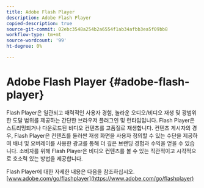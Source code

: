 ```yaml
---
title: Adobe Flash Player
description: Adobe Flash Player
copied-description: true
source-git-commit: 02ebc3548a254b2a6554f1ab34afbb3ea5f09bb8
workflow-type: tm+mt
source-wordcount: '99'
ht-degree: 0%

---
```


# Adobe Flash Player {#adobe-flash-player}

Flash Player은 일관되고 매력적인 사용자 경험, 놀라운 오디오/비디오 재생 및 광범위한 도달 범위를 제공하는 간단한 브라우저 플러그인 및 런타임입니다. Flash Player은 스트리밍되거나 다운로드된 비디오 컨텐츠를 고품질로 재생합니다. 컨텐츠 게시자의 경우, Flash Player은 컨텐츠를 둘러싼 재생 화면을 사용자 정의할 수 있는 수단을 제공하여 배너 및 오버레이를 사용한 광고를 통해 더 깊은 브랜딩 경험과 수익을 얻을 수 있습니다. 소비자를 위해 Flash Player은 비디오 컨텐츠를 볼 수 있는 직관적이고 시각적으로 호소력 있는 방법을 제공합니다.

Flash Player에 대한 자세한 내용은 다음을 참조하십시오. [www.adobe.com/go/flashplayer](https://www.adobe.com/go/flashplayer)
